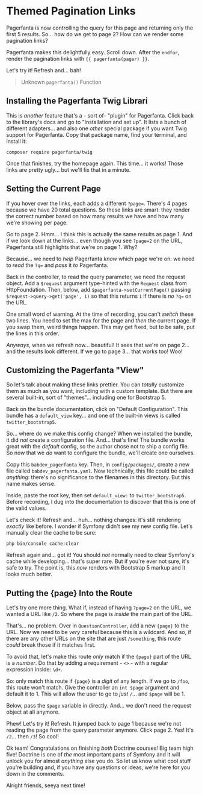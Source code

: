 # Themed Pagination Links

Pagerfanta is now controlling the query for this page and returning only the
first 5 results. So... how do we get to page 2? How can we render some pagination
links?

Pagerfanta makes this delightfully easy. Scroll down. After the `endfor`, render
the pagination links with `{{ pagerfanta(pager) }}`.

Let's try it! Refresh and... bah!

> Unknown `pagerfanta()` Function

## Installing the Pagerfanta Twig Librari

This is *another* feature that's a - sort of-  "plugin" for Pagerfanta. Click back
to the library's docs and go to "Installation and set up". It lists a bunch of
different adapters... and also one *other* special package if you want Twig support
for Pagerfanta. Copy that package name, find your terminal, and install it:

```terminal
composer require pagerfanta/twig
```

Once that finishes, try the homepage again. This time... it works! Those links
are pretty ugly... but we'll fix that in a minute.

## Setting the Current Page

If you hover over the links, each adds a different `?page=`. There's 4 pages because
we have 20 total questions. So these links are smart: they render the correct
number based on how many results we have and how many we're showing per page.

Go to page 2. Hmm... I think this is actually the same results as page 1. And if
we look down at the links... even though you see `?page=2` on the URL, Pagerfanta
still highlights that we're on page 1. Why?

Because... we need to *help* Pagerfanta *know* which page we're on: we need to
*read* the `?q=` and *pass* it *to* Pagerfanta.

Back in the controller, to read the query parameter, we need the request object.
Add a `$request` argument type-hinted with the `Request` class from HttpFoundation.
Then, below, add `$pagerfanta->setCurrentPage()` passing
`$request->query->get('page', 1)` so that this returns `1` if there is *no*
`?q=` on the URL.

One small word of warning. At the time of recording, you can't *switch* these two
lines. You need to set the max for the page and *then* the current page. If you swap
them, weird things happen. This may get fixed, but to be safe, put the lines in
this order.

*Anyways*, when we refresh now... beautiful! It sees that we're on page 2...
and the results look different. If we go to page 3... that works too! Woo!

## Customizing the Pagerfanta "View"

So let's talk about making these links prettier. You can *totally* customize them
as much as you want, including with a custom template. But there are several
built-in, sort of "themes"... including one for Bootstrap 5.

Back on the bundle documentation, click on "Default Configuration". This bundle
has a `default_view` key... and one of the built-in views is called
`twitter_bootstrap5`.

So... where do we make this config change? When we installed the bundle, it
did *not* create a configuration file. And... that's fine! The bundle works
great with the *default* config, so the author chose not to ship a config file.
So now that we *do* want to configure the bundle, we'll create one ourselves.

Copy this `babdev_pagerfanta` key. Then, in `config/packages/`, create a new file
called `babdev_pagerfanta.yaml`. Now technically, this file could be called
*anything*: there's no significance to the filenames in this directory. But
this name makes sense.

Inside, paste the root key, then set `default_view:` to `twitter_bootstrap5`.
Before recording, I dug into the documentation to discover that this is one of
the valid values.

Let's check it! Refresh and... huh... nothing changes: it's still rendering
*exactly* like before. I wonder if Symfony didn't see my new config file.
Let's manually clear the cache to be sure:

```terminal
php bin/console cache:clear
```

Refresh again and... got it! You should *not* normally need to clear Symfony's
cache while developing... that's super rare. But if you're ever not sure, it's
safe to try. The point is, this *now* renders with Bootstrap 5 markup and it
looks much better.

## Putting the {page} Into the Route

Let's try one more thing. What if, instead of having `?page=2` on the URL, we wanted
a URL like `/2`. So where the page is *inside* the main part of the URL.

That's... no problem. Over in `QuestionController`, add a new `{page}` to the URL.
Now we need to be *very* careful because this is a wildcard. And so, if there are
any other URLs on the site that are just `/something`, this route *could* break
those if it matches first.

To avoid that, let's make this route *only* match if the `{page}` part of the URL
is a *number*. Do that by adding a requirement - `<>` - with a regular expression
inside: `\d+`.

So: only match this route if `{page}` is a *digit* of any length. If we go to
`/foo`, this route won't match. Give the controller an `int $page` argument and
default it to 1. This will allow the user to go to *just* `/`... and `$page` will
be 1.

Below, pass the `$page` variable in directly. And... we don't need the request
object at all anymore.

Phew! Let's try it! Refresh. It jumped back to page 1 because we're not reading
the page from the query parameter anymore. Click page 2. Yes! It's `/2`... then
`/3`! So cool!

Ok team! Congratulations on finishing *both* Doctrine courses! Big team high five!
Doctrine is one of *the* most important parts of Symfony and it will unlock you
for almost *anything* else you do. So let us know what cool stuff you're building
and, if you have any questions or ideas, we're here for you down in the comments.

Alright friends, seeya next time!
